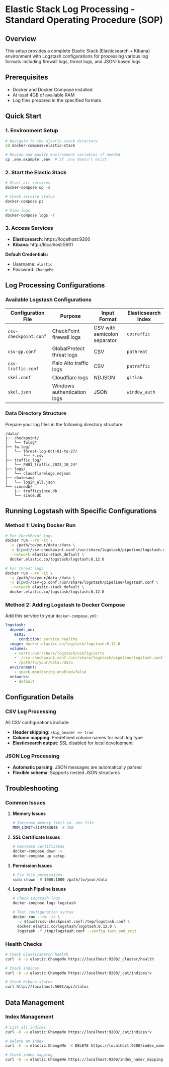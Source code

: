 # Elastic Stack Log Processing - Standard Operating Procedure (SOP)

## Overview

This setup provides a complete Elastic Stack (Elasticsearch + Kibana) environment with Logstash configurations for processing various log formats including firewall logs, threat logs, and JSON-based logs.

## Prerequisites

- Docker and Docker Compose installed
- At least 4GB of available RAM
- Log files prepared in the specified formats

## Quick Start

### 1. Environment Setup

```bash
# Navigate to the elastic-stack directory
cd docker-compose/elastic-stack

# Review and modify environment variables if needed
cp .env.example .env  # if .env doesn't exist
```

### 2. Start the Elastic Stack

```bash
# Start all services
docker-compose up -d

# Check service status
docker-compose ps

# View logs
docker-compose logs -f
```

### 3. Access Services

- **Elasticsearch**: https://localhost:9200
- **Kibana**: http://localhost:5601

**Default Credentials:**

- Username: `elastic`
- Password: `ChangeMe`

## Log Processing Configurations

### Available Logstash Configurations

| Configuration File    | Purpose                     | Input Format                 | Elasticsearch Index |
| --------------------- | --------------------------- | ---------------------------- | ------------------- |
| `csv-checkpoint.conf` | CheckPoint firewall logs    | CSV with semicolon separator | `cptraffic`         |
| `csv-gp.conf`         | GlobalProtect threat logs   | CSV                          | `pathreat`          |
| `csv-traffic.conf`    | Palo Alto traffic logs      | CSV                          | `patraffic`         |
| `skel.conf`           | Cloudflare logs             | NDJSON                       | `gitlab`            |
| `skel.json`           | Windows authentication logs | JSON                         | `window_auth`       |

### Data Directory Structure

Prepare your log files in the following directory structure:

```
/data/
├── checkpoint/
│   └── fwlog*
├── fw.log/
│   └── Threat-log-Oct-01-to-27/
│       └── *.csv
├── traffic_log/
│   └── FW01_traffic_2023_10_24*
├── logs/
│   └── cloudflarelogs.ndjson
├── chainsaw/
│   └── login_all.json
└── sincedb/
    ├── trafficsince.db
    └── since.db
```

## Running Logstash with Specific Configurations

### Method 1: Using Docker Run

```bash
# For CheckPoint logs
docker run --rm -it \
  -v /path/to/your/data:/data \
  -v $(pwd)/csv-checkpoint.conf:/usr/share/logstash/pipeline/logstash.conf \
  --network elastic-stack_default \
  docker.elastic.co/logstash/logstash:8.12.0

# For threat logs
docker run --rm -it \
  -v /path/to/your/data:/data \
  -v $(pwd)/csv-gp.conf:/usr/share/logstash/pipeline/logstash.conf \
  --network elastic-stack_default \
  docker.elastic.co/logstash/logstash:8.12.0
```

### Method 2: Adding Logstash to Docker Compose

Add this service to your `docker-compose.yml`:

```yaml
logstash:
  depends_on:
    es01:
      condition: service_healthy
  image: docker.elastic.co/logstash/logstash:8.12.0
  volumes:
    - certs:/usr/share/logstash/config/certs
    - ./csv-checkpoint.conf:/usr/share/logstash/pipeline/logstash.conf
    - /path/to/your/data:/data
  environment:
    - xpack.monitoring.enabled=false
  networks:
    - default
```

## Configuration Details

### CSV Log Processing

All CSV configurations include:

- **Header skipping**: `skip_header => true`
- **Column mapping**: Predefined column names for each log type
- **Elasticsearch output**: SSL disabled for local development

### JSON Log Processing

- **Automatic parsing**: JSON messages are automatically parsed
- **Flexible schema**: Supports nested JSON structures

## Troubleshooting

### Common Issues

1. **Memory Issues**

   ```bash
   # Increase memory limit in .env file
   MEM_LIMIT=2147483648  # 2GB
   ```

2. **SSL Certificate Issues**

   ```bash
   # Recreate certificates
   docker-compose down -v
   docker-compose up setup
   ```

3. **Permission Issues**

   ```bash
   # Fix file permissions
   sudo chown -R 1000:1000 /path/to/your/data
   ```

4. **Logstash Pipeline Issues**

   ```bash
   # Check Logstash logs
   docker-compose logs logstash

   # Test configuration syntax
   docker run --rm -it \
     -v $(pwd)/csv-checkpoint.conf:/tmp/logstash.conf \
     docker.elastic.co/logstash/logstash:8.12.0 \
     logstash -f /tmp/logstash.conf --config.test_and_exit
   ```

### Health Checks

```bash
# Check Elasticsearch health
curl -k -u elastic:ChangeMe https://localhost:9200/_cluster/health

# Check indices
curl -k -u elastic:ChangeMe https://localhost:9200/_cat/indices?v

# Check Kibana status
curl http://localhost:5601/api/status
```

## Data Management

### Index Management

```bash
# List all indices
curl -k -u elastic:ChangeMe https://localhost:9200/_cat/indices?v

# Delete an index
curl -k -u elastic:ChangeMe -X DELETE https://localhost:9200/index_name

# Check index mapping
curl -k -u elastic:ChangeMe https://localhost:9200/index_name/_mapping
```
